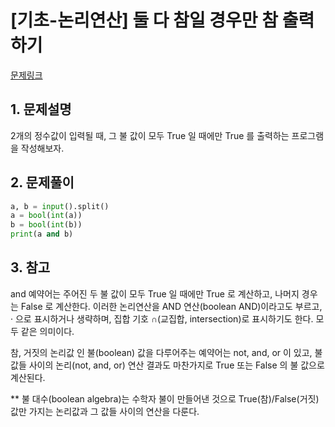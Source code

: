 # [기초-논리연산] 둘 다 참일 경우만 참 출력하기

[문제링크](https://codeup.kr/problem.php?id=6054)



## 1. 문제설명

2개의 정수값이 입력될 때,
그 불 값이 모두 True 일 때에만 True 를 출력하는 프로그램을 작성해보자.




## 2. 문제풀이

```python
a, b = input().split()
a = bool(int(a))
b = bool(int(b))
print(a and b)
```



## 3. 참고

and 예약어는 주어진 두 불 값이 모두 True 일 때에만 True 로 계산하고, 나머지 경우는 False 로 계산한다.
이러한 논리연산을 AND 연산(boolean AND)이라고도 부르고, · 으로 표시하거나 생략하며, 집합 기호 ∩(교집합, intersection)로 표시하기도 한다. 
모두 같은 의미이다.

참, 거짓의 논리값 인 불(boolean) 값을 다루어주는 예약어는 not, and, or 이 있고,
불 값들 사이의 논리(not, and, or) 연산 결과도 마찬가지로 True 또는 False 의 불 값으로 계산된다.

** 불 대수(boolean algebra)는 수학자 불이 만들어낸 것으로 True(참)/False(거짓) 값만 가지는 논리값과 그 값들 사이의 연산을 다룬다.

